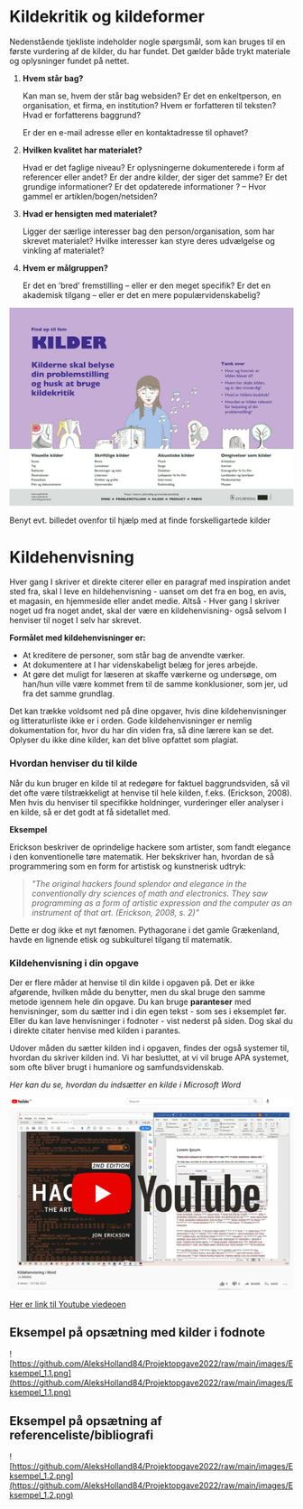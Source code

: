# Kildekritik og kildeformer

Nedenstående tjekliste indeholder nogle spørgsmål, som kan bruges til en første vurdering af de kilder, du har fundet. Det gælder både trykt materiale og oplysninger fundet på nettet.

1. **Hvem står bag?**
    
    Kan man se, hvem der står bag websiden?
    Er det en enkeltperson, en organisation, et firma, en institution?
    Hvem er forfatteren til teksten? Hvad er forfatterens baggrund?
    
    Er der en e-mail adresse eller en kontaktadresse til ophavet?
    
2. **Hvilken kvalitet har materialet?**
    
    Hvad er det faglige niveau?
    Er oplysningerne dokumenterede i form af referencer eller andet?
    Er der andre kilder, der siger det samme?
    Er det grundige informationer?
    Er det opdaterede informationer ? – Hvor gammel er artiklen/bogen/netsiden?
    
3. **Hvad er hensigten med materialet?**
    
    Ligger der særlige interesser bag den person/organisation, som har skrevet materialet?
    Hvilke interesser kan styre deres udvælgelse og vinkling af materialet?
    
4. **Hvem er målgruppen?**
    
    Er det en ’bred’ fremstilling – eller er den meget specifik?
    Er det en akademisk tilgang – eller er det en mere populærvidenskabelig?
    

![Benyt evt. billedet ovenfor til hjælp med at finde forskelligartede kilder](https://github.com/AleksHolland84/Projektopgave2022/blob/main/images/Plakat_Proeven_i_kulturfagene_kilder.jpg?raw=true)

Benyt evt. billedet ovenfor til hjælp med at finde forskelligartede kilder

# Kildehenvisning

Hver gang I skriver et direkte citerer eller en paragraf med inspiration andet sted fra, skal I leve en hildehenvisning - uanset om det fra en bog, en avis, et magasin, en hjemmeside eller andet medie.
Altså - Hver gang I skriver noget ud fra noget andet, skal der være en kildehenvisning- også selvom I henviser til noget I selv har skrevet.

**Formålet med kildehenvisninger er:**

- At kreditere de personer, som står bag de anvendte værker.
- At dokumentere at I har videnskabeligt belæg for jeres arbejde.
- At gøre det muligt for læseren at skaffe værkerne og undersøge, om
han/hun ville være kommet frem til de samme konklusioner, som jer, ud
fra det samme grundlag.

Det kan trække voldsomt ned på dine opgaver, hvis dine kildehenvisninger og litteraturliste ikke er i orden. Gode kildehenvisninger er nemlig dokumentation for, hvor du har din viden 
fra, så dine lærere kan se det. Oplyser du ikke dine kilder, kan det blive opfattet som plagiat.

### Hvordan henviser du til kilde

Når du kun bruger en kilde til at redegøre for faktuel baggrundsviden, så vil det ofte være tilstrækkeligt at henvise til hele kilden, f.eks. (Erickson, 2008). Men hvis du henviser til specifikke 
holdninger, vurderinger eller analyser i en kilde, så er det godt at få sidetallet med.

**Eksempel**

Erickson beskriver de oprindelige hackere som artister, som fandt elegance i den konventionelle tøre matematik. Her bekskriver han, hvordan de så programmering som en form for artistisk og 
kunstnerisk udtryk:

> *"The original hackers found splendor and elegance in the conventionally dry sciences of math and electronics. They saw programming as a form of artistic expression and the computer as an instrument of that art. (Erickson, 2008, s. 2)"*
> 

Dette er dog ikke et nyt fænomen. Pythagorane i det gamle Grækenland, havde en lignende etisk og subkulturel tilgang til matematik.

### Kildehenvisning i din opgave

Der er flere måder at henvise til din kilde i opgaven på. Det er ikke afgørende, hvilken måde du benytter, men du skal bruge den samme metode igennem hele din opgave. Du kan bruge **paranteser** med henvisninger, som du sætter ind i din egen tekst - som ses i eksemplet før.
Eller du kan lave henvisninger i fodnoter - vist nederst på siden. Dog skal du i direkte citater henvise med kilden i parantes.

Udover måden du sætter kilden ind i opgaven, findes der også systemer til, hvordan du skriver kilden ind. Vi har besluttet, at vi vil bruge APA systemet, som ofte bliver brugt i humaniore og 
samfundsvidenskab.

*Her kan du se, hvordan du indsætter en kilde i Microsoft Word*

![[Her er link til Youtube viedeoen](https://youtu.be/wAwoikP41Rc)](https://github.com/AleksHolland84/Projektopgave2022/raw/main/images/guide_1.0.png)

[Her er link til Youtube viedeoen](https://youtu.be/wAwoikP41Rc)

## Eksempel på opsætning med kilder i fodnote

![https://github.com/AleksHolland84/Projektopgave2022/raw/main/images/Eksempel_1.1.png](https://github.com/AleksHolland84/Projektopgave2022/raw/main/images/Eksempel_1.1.png)

## Eksempel på opsætning af referenceliste/bibliografi

![https://github.com/AleksHolland84/Projektopgave2022/raw/main/images/Eksempel_1.2.png](https://github.com/AleksHolland84/Projektopgave2022/raw/main/images/Eksempel_1.2.png)
